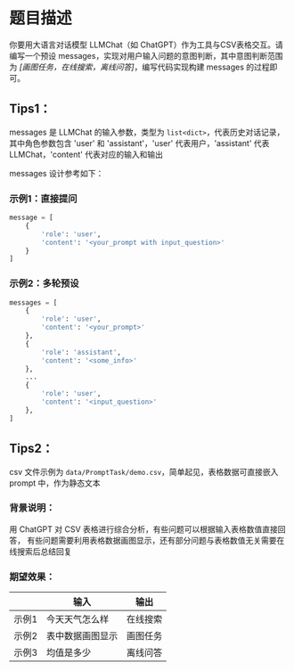 # 题目描述

你要用大语言对话模型 LLMChat（如 ChatGPT）作为工具与CSV表格交互。请编写一个预设 messages，实现对用户输入问题的意图判断，其中意图判断范围为 *[画图任务，在线搜索，离线问答]*，编写代码实现构建 messages 的过程即可。

## Tips1：

messages 是 LLMChat 的输入参数，类型为 `list<dict>`，代表历史对话记录，
其中角色参数包含 'user' 和 'assistant'，'user' 代表用户，'assistant' 代表 LLMChat，'content' 代表对应的输入和输出

messages 设计参考如下：

### 示例1：直接提问

```python
message = [
    {
        'role': 'user',
        'content': '<your_prompt with input_question>'
    }
]
```

### 示例2：多轮预设

```python
messages = [
    {
        'role': 'user',
        'content': '<your_prompt>'
    },
    {
        'role': 'assistant',
        'content': '<some_info>'
    },
    ...
    {
        'role': 'user',
        'content': '<input_question>'
    },
]
```


## Tips2：

csv 文件示例为 `data/PromptTask/demo.csv`，简单起见，表格数据可直接嵌入 prompt 中，作为静态文本

### 背景说明：

用 ChatGPT 对 CSV 表格进行综合分析，有些问题可以根据输入表格数值直接回答，
有些问题需要利用表格数据画图显示，还有部分问题与表格数值无关需要在线搜索后总结回复

### 期望效果：

| | 输入 | 输出 |
| - | - | - |
| 示例1 | 今天天气怎么样 | 在线搜索 |
| 示例2 | 表中数据画图显示 | 画图任务 |
| 示例3 | 均值是多少 | 离线问答 |

